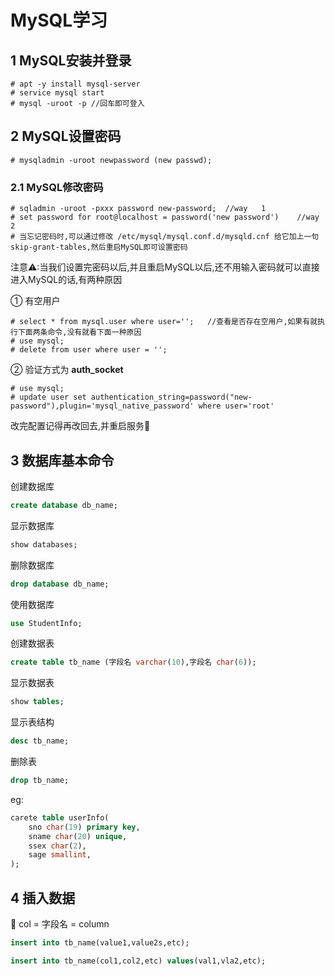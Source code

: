 # MySQL学习

## 1 MySQL安装并登录

~~~shell
# apt -y install mysql-server
# service mysql start
# mysql -uroot -p //回车即可登入
~~~

## 2 MySQL设置密码

~~~shell
# mysqladmin -uroot newpassword (new passwd);	
~~~

### 2.1 MySQL修改密码

~~~shell
# sqladmin -uroot -pxxx password new-password;	//way	1
# set password for root@localhost = password('new password')	//way	2
# 当忘记密码时,可以通过修改 /etc/mysql/mysql.conf.d/mysqld.cnf 给它加上一句 skip-grant-tables,然后重启MySQL即可设置密码
~~~

注意⚠:当我们设置完密码以后,并且重启MySQL以后,还不用输入密码就可以直接进入MySQL的话,有两种原因

①	有空用户

~~~shell
# select * from mysql.user where user='';	//查看是否存在空用户,如果有就执行下面两条命令,没有就看下面一种原因
# use mysql;
# delete from user where user = '';
~~~

②	验证方式为 **auth_socket**

~~~shell
# use mysql;
# update user set authentication_string=password("new-password"),plugin='mysql_native_password' where user='root'
~~~

改完配置记得再改回去,并重启服务​💫  

## 3 数据库基本命令

创建数据库

~~~sql
create database db_name;
~~~

显示数据库

~~~sql
show databases;
~~~

删除数据库

~~~sql
drop database db_name;
~~~

使用数据库

~~~sql
use StudentInfo;
~~~

创建数据表

~~~sql
create table tb_name (字段名 varchar(10),字段名 char(6));
~~~

显示数据表

~~~sql
show tables;
~~~

显示表结构

~~~sql
desc tb_name;
~~~

删除表

~~~sql
drop tb_name;
~~~



eg:

~~~sql
carete table userInfo(
	sno char(19) primary key,
	sname char(20) unique,
	ssex char(2),
	sage smallint,
);
~~~

## 4 插入数据

🐖 col = 字段名 = column

~~~sql
insert into tb_name(value1,value2s,etc);
~~~

~~~sql
insert into tb_name(col1,col2,etc) values(val1,vla2,etc);
~~~



